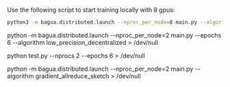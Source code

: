 Use the following script to start training locally with 8 gpus:

```bash
python3 -m bagua.distributed.launch --nproc_per_node=8 main.py --algorithm gradient_allreduce
```

python -m bagua.distributed.launch --nproc_per_node=2 main.py --epochs 6 --algorithm low_precision_decentralized > /dev/null

python test.py --nprocs 2 --epochs 6 > /dev/null

python -m bagua.distributed.launch --nproc_per_node=2 main.py --algorithm gradient_allreduce_sketch > /dev/null